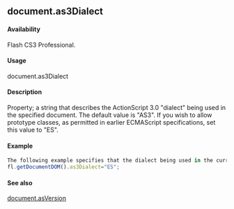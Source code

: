 ## document.as3Dialect

#### Availability

Flash CS3 Professional.

#### Usage

document.as3Dialect

#### Description

Property; a string that describes the ActionScript 3.0 "dialect" being used in the specified document. The default value is "AS3". If you wish to allow prototype classes, as permitted in earlier ECMAScript specifications, set this value to "ES".

#### Example

```javascript
The following example specifies that the dialect being used in the current document is ECMAScript:
fl.getDocumentDOM().as3Dialect="ES";

```
#### See also

[document.asVersion](#!wielmic/developers-animatesdk-docs/test/Document_object/docume21.md)

